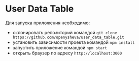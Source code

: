 # User Data Table

Для запуска приложения необходимо:

- склонировать репозиторий командой `git clone https://github.com/openysheva/user_data_table.git`
- установить зависимости проекта командой `npm install`
- запустить приложение командой `npm start`
- открыть браузер по адресу `http://localhost:3000`

